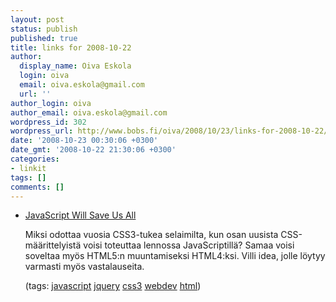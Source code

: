 ```yaml
---
layout: post
status: publish
published: true
title: links for 2008-10-22
author:
  display_name: Oiva Eskola
  login: oiva
  email: oiva.eskola@gmail.com
  url: ''
author_login: oiva
author_email: oiva.eskola@gmail.com
wordpress_id: 302
wordpress_url: http://www.bobs.fi/oiva/2008/10/23/links-for-2008-10-22/
date: '2008-10-23 00:30:06 +0300'
date_gmt: '2008-10-22 21:30:06 +0300'
categories:
- linkit
tags: []
comments: []
---
```

<ul class="delicious">
<li>
<div class="delicious-link"><a href="http://meyerweb.com/eric/thoughts/2008/10/22/javascript-will-save-us-all/">JavaScript Will Save Us All</a></div></p>
<div class="delicious-extended">Miksi odottaa vuosia CSS3-tukea selaimilta, kun osan uusista CSS-m&auml;&auml;rittelyist&auml; voisi toteuttaa lennossa JavaScriptill&auml;? Samaa voisi soveltaa my&ouml;s HTML5:n muuntamiseksi HTML4:ksi. Villi idea, jolle l&ouml;ytyy varmasti my&ouml;s vastalauseita.</div></p>
<div class="delicious-tags">(tags: <a href="http://delicious.com/oiva/javascript">javascript</a> <a href="http://delicious.com/oiva/jquery">jquery</a> <a href="http://delicious.com/oiva/css3">css3</a> <a href="http://delicious.com/oiva/webdev">webdev</a> <a href="http://delicious.com/oiva/html">html</a>)</div><br />
            </li></ul>
